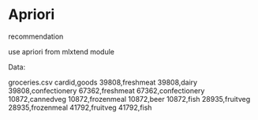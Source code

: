 # Apriori
recommendation

use apriori from mlxtend module


Data:  

groceries.csv
cardid,goods
39808,freshmeat
39808,dairy
39808,confectionery
67362,freshmeat
67362,confectionery
10872,cannedveg
10872,frozenmeal
10872,beer
10872,fish
28935,fruitveg
28935,frozenmeal
41792,fruitveg
41792,fish
